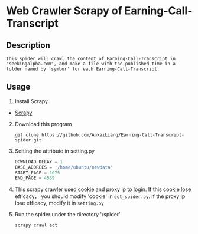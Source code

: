 # Web Crawler Scrapy of Earning-Call-Transcript
## Description
	This spider will crawl the content of Earning-Call-Transcript in "seekingalpha.com", and make a file with the published time in a folder named by 'symbor' for each Earning-Call-Transcript.
## Usage
1. Install Scrapy
  - [Scrapy](http://doc.scrapy.org/en/latest/intro/install.html)
2. Download this program

	```
	git clone https://github.com/AnkaiLiang/Earning-Call-Transcript-spider.git'
	```
3. Setting the attribute in setting.py

	```python
	DOWNLOAD_DELAY = 1
	BASE_ADDREES = '/home/ubuntu/newdata'
	START_PAGE = 1075
	END_PAGE = 4539	
	```
4. This scrapy crawler used cookie and proxy ip to login. If this cookie lose efficacy， you should modify 'cookie' in `ect_spider.py`. If the proxy ip lose efficacy, modify it in `setting.py`

5. Run the spider under the directory '/spider'

	```
	scrapy crawl ect
	```